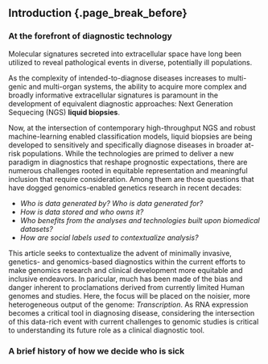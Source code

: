 ## Introduction {.page_break_before}

### At the forefront of diagnostic technology

Molecular signatures secreted into extracellular space have long been utilized to reveal pathological events in diverse, potentially ill populations. 

As the complexity of intended-to-diagnose diseases increases to multi-genic and multi-organ systems, the ability to acquire more complex and broadly informative extracellular signatures is paramount in the development of equivalent diagnostic approaches: Next Generation Sequecing (NGS) **liquid biopsies**.

Now, at the intersection of contemporary high-throughput NGS and robust machine-learning enabled classification models, liquid biopsies are being developed to sensitively and specifically diagnose diseases in broader at-risk populations.
While the technologies are primed to deliver a new paradigm in diagnostics that reshape prognostic expectations, there are numerous challenges rooted in equitable representation and meaningful inclusion that require consideration.
Among them are those questions that have dogged genomics-enabled genetics research in recent decades:

- *Who is data generated by? Who is data generated for?*  
- *How is data stored and who owns it?*  
- *Who benefits from the analyses and technologies built upon biomedical datasets?*  
- *How are social labels used to contextualize analysis?*  

This article seeks to contextualize the advent of minimally invasive, genetics- and genomics-based diagnostics within the current efforts to make genomics research and clinical development more equitable and inclusive endeavors.
In paricular, much has been made of the bias and danger inherent to proclamations derived from currently limited Human genomes and studies.
Here, the focus will be placed on the noisier, more heterogeneous output of the genome: *Transcription*.
As RNA expression becomes a critical tool in diagnosing disease, considering the intersection of this data-rich event with current challenges to genomic studies is critical to understanding its future role as a clinical diagnostic tool.

### A brief history of how we decide who is sick







